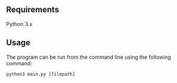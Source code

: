 ## Requirements
Python 3.x


## Usage
The program can be run from the command line using the following command:
```
python3 main.py [filepath]
```